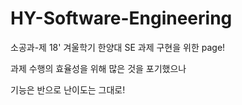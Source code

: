 # HY-Software-Engineering
소공과-제
18' 겨울학기 한양대 SE 과제 구현을 위한 page!

과제 수행의 효율성을 위해 많은 것을 포기했으나

기능은 반으로 난이도는 그대로!
